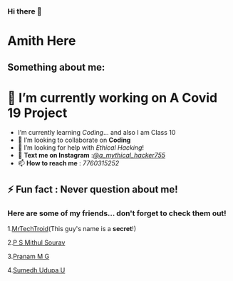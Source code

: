 ### Hi there 👋
# Amith Here
## Something about me:

# **🔭 I’m currently working on A Covid 19 Project**
- I’m currently learning *Coding*... and also I am Class 10
- 👯 I’m looking to collaborate on **Coding**
- 🤔 I’m looking for help with  _Ethical Hacking_!
- 💬 **Text me on Instagram** :[*@a_mythical_hacker755*](https://www.instagram.com/a_mythical_hacker755/)
- 📫 **How to reach me**  : _7760315252_
##  ⚡ **Fun fact** : Never question about **me**!
### Here are some of my friends... don't forget to check them out!
1.[MrTechTroid](https://github.com/mrtechtroid)(This guy's name is a **secret**!)

2.[P S Mithul Sourav](https://github.com/psmithulsourav)

3.[Pranam M G](https://github.com/Pranam1267)

4.[Sumedh Udupa U](https://github.com/sumedhudupa)
